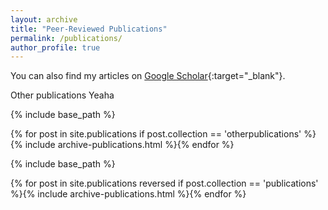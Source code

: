 ```yaml
---
layout: archive
title: "Peer-Reviewed Publications"
permalink: /publications/
author_profile: true
---
```


You can also find my articles on [Google Scholar](https://scholar.google.co.uk/citations?user=orC_dKIAAAAJ&hl=fr&oi=ao){:target="_blank"}. 

Other publications Yeaha

{% include base_path %}

{% for post in site.publications if post.collection == 'otherpublications' %}{% include archive-publications.html %}{% endfor %}

{% include base_path %}

{% for post in site.publications reversed if post.collection == 'publications' %}{% include archive-publications.html %}{% endfor %}

